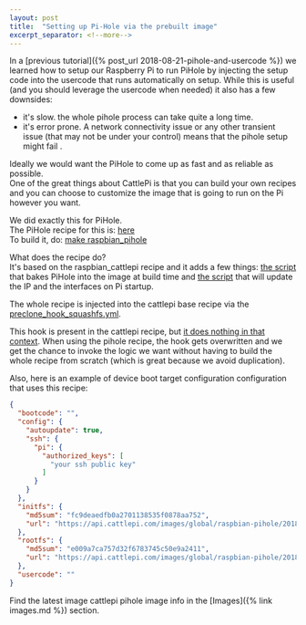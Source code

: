 ```yaml
---
layout: post
title:  "Setting up Pi-Hole via the prebuilt image"
excerpt_separator: <!--more-->
---
```

In a [previous tutorial]({% post_url 2018-08-21-pihole-and-usercode %}) we learned how to setup our Raspberry Pi to run PiHole by injecting the setup code into the usercode that runs automatically on setup. While this is useful (and you should leverage the usercode when needed) it also has a few downsides: 
 * it's slow. the whole pihole process can take quite a long time. 
 * it's error prone. A network connectivity issue or any other transient issue (that may not be under your control) means that the pihole setup might fail .

 <!--more-->
 
Ideally we would want the PiHole to come up as fast and as reliable as possible.  
One of the great things about CattlePi is that you can build your own recipes and you can choose to customize the image that is going to run on the Pi however you want.  

We did exactly this for PiHole.  
The PiHole recipe for this is: [here](https://github.com/cattlepi/cattlepi/blob/master/recipes/raspbian_pihole.yml)  
To build it, do: [make raspbian_pihole](https://github.com/cattlepi/cattlepi/blob/master/Makefile#L25)

What does the recipe do?  
It's based on the raspbian_cattlepi recipe and it adds a few things: [the script](https://github.com/cattlepi/cattlepi/blob/master/templates/raspbian_pihole/resources/bin/build_pihole.sh) that bakes PiHole into the image at build time and [the script](https://github.com/cattlepi/cattlepi/blob/master/templates/raspbian_pihole/resources/bin/bootstrap_recipe.sh) that will update the IP and the interfaces on Pi startup.

The whole recipe is injected into the cattlepi base recipe via the [preclone_hook_squashfs.yml](https://github.com/cattlepi/cattlepi/blob/master/templates/raspbian_pihole/tasks/preclone_hook_squashfs.yml).

This hook is present in the cattlepi recipe, but [it does nothing in that context](https://github.com/cattlepi/cattlepi/blob/master/templates/raspbian_cattlepi/tasks/preclone_hook_squashfs.yml). When using the pihole recipe, the hook gets overwritten and we get the chance to invoke the logic we want without having to build the whole recipe from scratch (which is great because we avoid duplication).

Also, here is an example of device boot target configuration configuration that uses this recipe:
```json
{
  "bootcode": "",
  "config": {
    "autoupdate": true,
    "ssh": {
      "pi": {
        "authorized_keys": [
          "your ssh public key"
        ]
      }
    }
  },
  "initfs": {
    "md5sum": "fc9deaedfb0a2701138535f0878aa752",
    "url": "https://api.cattlepi.com/images/global/raspbian-pihole/2018-06-29/v8/initramfs.tgz"
  },
  "rootfs": {
    "md5sum": "e009a7ca757d32f6783745c50e9a2411",
    "url": "https://api.cattlepi.com/images/global/raspbian-pihole/2018-06-29/v8/rootfs.sqsh"
  },
  "usercode": ""
}
```

Find the latest image cattlepi pihole image info in the [Images]({% link images.md %}) section.
